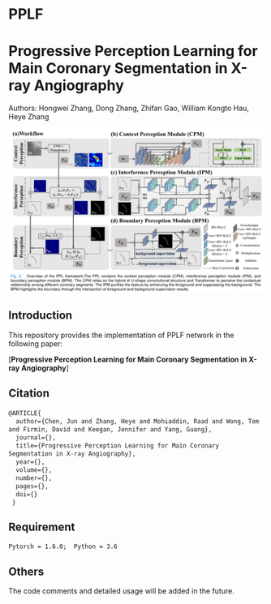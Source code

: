 # PPLF
# Progressive Perception Learning for Main Coronary Segmentation in X-ray Angiography
Authors: Hongwei Zhang, Dong Zhang, Zhifan Gao, William Kongto Hau, Heye Zhang

![image](https://github.com/HIC-SYSU/PPLF/blob/main/network.png)

## Introduction
This repository provides the implementation of PPLF network in the following paper:  

[**Progressive Perception Learning for Main Coronary Segmentation in X-ray Angiography**]

## Citation
```
@ARTICLE{
  author={Chen, Jun and Zhang, Heye and Mohiaddin, Raad and Wong, Tom and Firmin, David and Keegan, Jennifer and Yang, Guang},
  journal={}, 
  title={Progressive Perception Learning for Main Coronary Segmentation in X-ray Angiography}, 
  year={},
  volume={},
  number={},
  pages={},
  doi={}
 }
```

## Requirement
```
Pytorch = 1.6.0;  Python = 3.6
```
  
## Others
The code comments and detailed usage will be added in the future.

